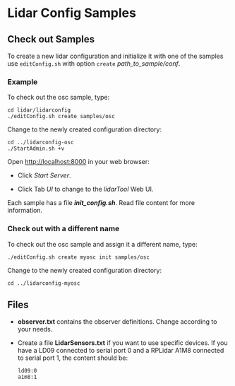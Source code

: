 # Lidar Config Samples

## Check out Samples

To create a new lidar configuration and initialize it with one of the samples use `editConfig.sh` with option `create` *path_to_sample/conf*.

### Example

To check out the osc sample, type:

```console
cd lidar/lidarconfig
./editConfig.sh create samples/osc
```

Change to the newly created configuration directory:

```console
cd ../lidarconfig-osc
./StartAdmin.sh +v
```

Open [http://localhost:8000](http://localhost:8080) in your web browser:

- Click *Start Server*.

- Click Tab *UI* to change to the *lidarTool* Web UI.

Each sample has a file ***init_config.sh***. Read file content for more information.

### Check out with a different name

To check out the osc sample and assign it a different name, type:

```console
./editConfig.sh create myosc init samples/osc
```

Change to the newly created configuration directory:

```console
cd ../lidarconfig-myosc
```

## Files

- **observer.txt** contains the observer definitions. Change according to your needs.

- Create a file ****LidarSensors.txt**** if you want to use specific devices. 
  If you have a LD09 connected to serial port 0 and a RPLidar A1M8 connected to serial port 1, the content should be:
  
  ```console
  ld09:0
  a1m8:1
  ```
  